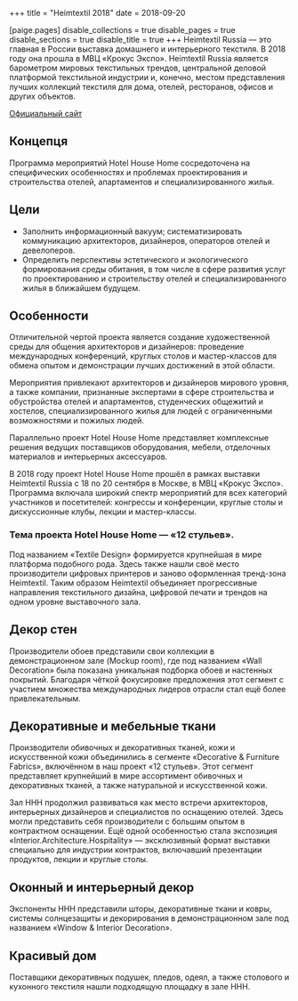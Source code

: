 +++
title = "Heimtextil 2018"
date = 2018-09-20

[paige.pages]
disable_collections = true
disable_pages = true
disable_sections = true
disable_title = true
+++
Heimtextil Russia — это главная в России выставка домашнего и интерьерного текстиля. В 2018 году она прошла в МВЦ «Крокус Экспо». Heimtextil Russia является барометром мировых текстильных трендов, центральной деловой платформой текстильной индустрии и, конечно, местом представления лучших коллекций текстиля для дома, отелей, ресторанов, офисов и других объектов.

[Официальный сайт](https://heimtextil-russia.ru.messefrankfurt.com/moscow/en.html)

## Концепця
Программа мероприятий Hotel House Home сосредоточена на специфических особенностях и проблемах проектирования и строительства отелей, апартаментов и специализированного жилья.

## Цели
 - Заполнить информационный вакуум; систематизировать коммуникацию архитекторов, дизайнеров, операторов отелей и девелоперов.
 - Определить перспективы эстетического и экологического формирования среды обитания, в том числе в сфере развития услуг по проектированию и строительству отелей и специализированного жилья в ближайшем будущем.

## Особенности
Отличительной чертой проекта является создание художественной среды для общения архитекторов и дизайнеров: проведение международных конференций, круглых столов и мастер-классов для обмена опытом и демонстрации лучших достижений в этой области.

Мероприятия привлекают архитекторов и дизайнеров мирового уровня, а также компании, признанные экспертами в сфере строительства и обустройства отелей и апартаментов, студенческих общежитий и хостелов, специализированного жилья для людей с ограниченными возможностями и пожилых людей.

Параллельно проект Hotel House Home представляет комплексные решения ведущих поставщиков оборудования, мебели, отделочных материалов и интерьерных аксессуаров.

В 2018 году проект Hotel House Home прошёл в рамках выставки Heimtextil Russia с 18 по 20 сентября в Москве, в МВЦ «Крокус Экспо». Программа включала широкий спектр мероприятий для всех категорий участников и посетителей: конгрессы и конференции, круглые столы и дискуссионные клубы, лекции и мастер-классы.

### Тема проекта Hotel House Home — «12 стульев».
Под названием «Textile Design» формируется крупнейшая в мире платформа подобного рода. Здесь также нашли своё место производители цифровых принтеров и заново оформленная тренд-зона Heimtextil. Таким образом Heimtextil объединяет прогрессивные направления текстильного дизайна, цифровой печати и трендов на одном уровне выставочного зала.

## Декор стен
Производители обоев представили свои коллекции в демонстрационном зале (Mockup room), где под названием «Wall Decoration» была показана уникальная подборка обоев и настенных покрытий. Благодаря чёткой фокусировке предложения этот сегмент с участием множества международных лидеров отрасли стал ещё более привлекательным.

## Декоративные и мебельные ткани
Производители обивочных и декоративных тканей, кожи и искусственной кожи объединились в сегменте «Decorative & Furniture Fabrics», включённом в наш проект «12 стульев». Этот сегмент представляет крупнейший в мире ассортимент обивочных и декоративных тканей, а также натуральной и искусственной кожи.

Зал HHH продолжил развиваться как место встречи архитекторов, интерьерных дизайнеров и специалистов по оснащению отелей. Здесь могли представить себя производители с большим опытом в контрактном оснащении. Ещё одной особенностью стала экспозиция «Interior.Architecture.Hospitality» — эксклюзивный формат выставки специально для индустрии контрактов, включавший презентации продуктов, лекции и круглые столы.

## Оконный и интерьерный декор
Экспоненты HHH представили шторы, декоративные ткани и ковры, системы солнцезащиты и декорирования в демонстрационном зале под названием «Window & Interior Decoration».

## Красивый дом
Поставщики декоративных подушек, пледов, одеял, а также столового и кухонного текстиля нашли подходящую площадку в зале HHH.

